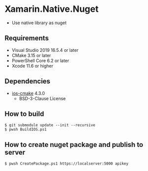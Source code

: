 # Xamarin.Native.Nuget

* Use native library as nuget

## Requirements

* Visual Studio 2019 16.5.4 or later
* CMake 3.15 or later
* PowerShell Core 6.2 or later
* Xcode 11.6 or higher

## Dependencies

* [ios-cmake](https://github.com/leetal/ios-cmake) 4.3.0
  * BSD-3-Clause License

## How to build

````shell
$ git submodule update --init --recursive
$ pwsh BuildIOS.ps1
````

## How to create nuget package and publish to server

````shell
$ pwsh CreatePackage.ps1 https://localserver:5000 apikey
````